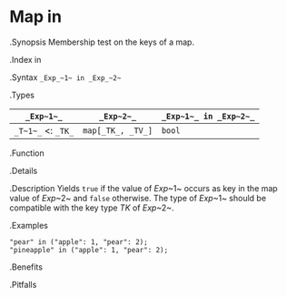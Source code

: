 # Map in

.Synopsis
Membership test on the keys of a map.

.Index
in

.Syntax
`_Exp_~1~ in _Exp_~2~`

.Types

| `_Exp~1~_`           |  `_Exp~2~_`         | `_Exp~1~_ in _Exp~2~_`  |
| --- | --- | --- |
| `_T~1~_`  <: `_TK_`  |  `map[_TK_, _TV_]` | `bool`                |


.Function

.Details

.Description
Yields `true` if the value of _Exp_~1~ occurs as key in the map value of _Exp_~2~ and `false` otherwise. 
The type of _Exp_~1~ should be compatible with the key type _TK_ of _Exp_~2~.

.Examples
```rascal-shell
"pear" in ("apple": 1, "pear": 2);
"pineapple" in ("apple": 1, "pear": 2);
```

.Benefits

.Pitfalls

